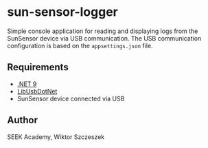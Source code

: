 # sun-sensor-logger

Simple console application for reading and displaying logs from the SunSensor device via USB communication.
The USB communication configuration is based on the `appsettings.json` file.

## Requirements

- [.NET 9](https://dotnet.microsoft.com/download/dotnet/9.0)
- [LibUsbDotNet](https://github.com/LibUsbDotNet/LibUsbDotNet)
- SunSensor device connected via USB

## Author

SEEK Academy, Wiktor Szczeszek